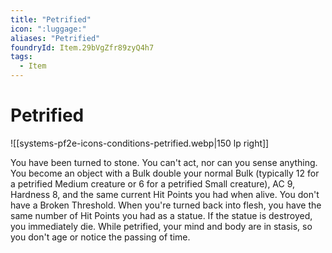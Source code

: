 ```yaml
---
title: "Petrified"
icon: ":luggage:"
aliases: "Petrified"
foundryId: Item.29bVgZfr89zyQ4h7
tags:
  - Item
---
```


# Petrified
![[systems-pf2e-icons-conditions-petrified.webp|150 lp right]]

You have been turned to stone. You can't act, nor can you sense anything. You become an object with a Bulk double your normal Bulk (typically 12 for a petrified Medium creature or 6 for a petrified Small creature), AC 9, Hardness 8, and the same current Hit Points you had when alive. You don't have a Broken Threshold. When you're turned back into flesh, you have the same number of Hit Points you had as a statue. If the statue is destroyed, you immediately die. While petrified, your mind and body are in stasis, so you don't age or notice the passing of time.



